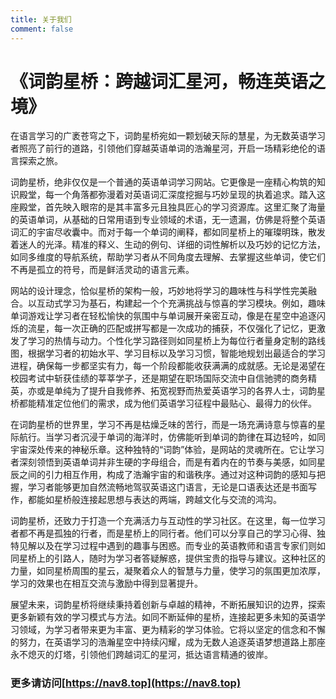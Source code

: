 ```yaml
---
title: 关于我们
comment: false
---
```




# 《词韵星桥：跨越词汇星河，畅连英语之境》

在语言学习的广袤苍穹之下，词韵星桥宛如一颗划破天际的慧星，为无数英语学习者照亮了前行的道路，引领他们穿越英语单词的浩瀚星河，开启一场精彩绝伦的语言探索之旅。

词韵星桥，绝非仅仅是一个普通的英语单词学习网站。它更像是一座精心构筑的知识殿堂，每一个角落都弥漫着对英语词汇深度挖掘与巧妙呈现的执着追求。踏入这座殿堂，首先映入眼帘的是其丰富多元且独具匠心的学习资源库。这里汇聚了海量的英语单词，从基础的日常用语到专业领域的术语，无一遗漏，仿佛是将整个英语词汇的宇宙尽收囊中。而对于每一个单词的阐释，都如同星桥上的璀璨明珠，散发着迷人的光泽。精准的释义、生动的例句、详细的词性解析以及巧妙的记忆方法，如同多维度的导航系统，帮助学习者从不同角度去理解、去掌握这些单词，使它们不再是孤立的符号，而是鲜活灵动的语言元素。

网站的设计理念，恰似星桥的架构一般，巧妙地将学习的趣味性与科学性完美融合。以互动式学习为基石，构建起一个个充满挑战与惊喜的学习模块。例如，趣味单词游戏让学习者在轻松愉快的氛围中与单词展开亲密互动，像是在星空中追逐闪烁的流星，每一次正确的匹配或拼写都是一次成功的捕获，不仅强化了记忆，更激发了学习的热情与动力。个性化学习路径则如同星桥上为每位行者量身定制的路线图，根据学习者的初始水平、学习目标以及学习习惯，智能地规划出最适合的学习进程，确保每一步都坚实有力，每一个阶段都能收获满满的成就感。无论是渴望在校园考试中斩获佳绩的莘莘学子，还是期望在职场国际交流中自信驰骋的商务精英，亦或是单纯为了提升自我修养、拓宽视野而热爱英语学习的各界人士，词韵星桥都能精准定位他们的需求，成为他们英语学习征程中最贴心、最得力的伙伴。

在词韵星桥的世界里，学习不再是枯燥乏味的苦行，而是一场充满诗意与惊喜的星际航行。当学习者沉浸于单词的海洋时，仿佛能听到单词的韵律在耳边轻吟，如同宇宙深处传来的神秘乐章。这种独特的“词韵”体验，是网站的灵魂所在。它让学习者深刻领悟到英语单词并非生硬的字母组合，而是有着内在的节奏与美感，如同星辰之间的引力相互作用，构成了浩瀚宇宙的和谐秩序。通过对这种词韵的感知与把握，学习者能够更加自然流畅地驾驭英语这门语言，无论是口语表达还是书面写作，都能如星桥般连接起思想与表达的两端，跨越文化与交流的鸿沟。

词韵星桥，还致力于打造一个充满活力与互动性的学习社区。在这里，每一位学习者都不再是孤独的行者，而是星桥上的同行者。他们可以分享自己的学习心得、独特见解以及在学习过程中遇到的趣事与困惑。而专业的英语教师和语言专家们则如同星桥上的引路人，随时为学习者答疑解惑，提供宝贵的指导与建议。这种社区的力量，如同星桥周围的星云，凝聚着众人的智慧与力量，使学习的氛围更加浓厚，学习的效果也在相互交流与激励中得到显著提升。

展望未来，词韵星桥将继续秉持着创新与卓越的精神，不断拓展知识的边界，探索更多新颖有效的学习模式与方法。如同不断延伸的星桥，连接起更多未知的英语学习领域，为学习者带来更为丰富、更为精彩的学习体验。它将以坚定的信念和不懈的努力，在英语学习的浩瀚星空中持续闪耀，成为无数人追逐英语梦想道路上那座永不熄灭的灯塔，引领他们跨越词汇的星河，抵达语言精通的彼岸。 



### 更多请访问[https://nav8.top](https://nav8.top)